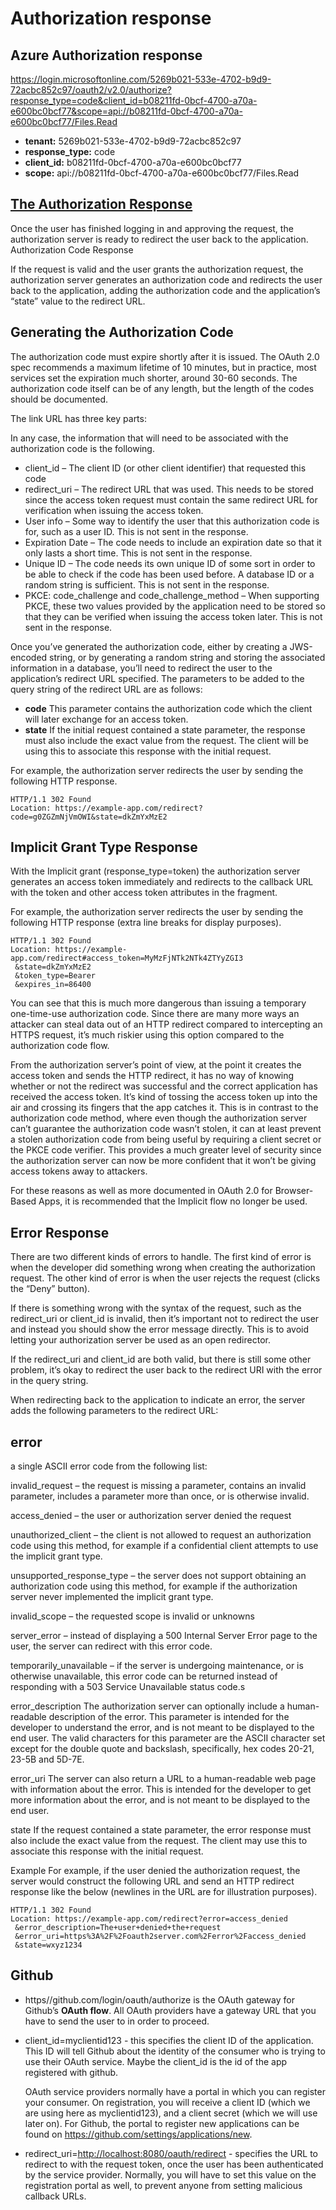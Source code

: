 # Authorization response

## Azure Authorization response

<https://login.microsoftonline.com/5269b021-533e-4702-b9d9-72acbc852c97/oauth2/v2.0/authorize?response_type=code&client_id=b08211fd-0bcf-4700-a70a-e600bc0bcf77&scope=api://b08211fd-0bcf-4700-a70a-e600bc0bcf77/Files.Read>

- **tenant:** 5269b021-533e-4702-b9d9-72acbc852c97
- **response_type:** code
- **client_id:** b08211fd-0bcf-4700-a70a-e600bc0bcf77
- **scope:**  api://b08211fd-0bcf-4700-a70a-e600bc0bcf77/Files.Read

## **[The Authorization Response](https://www.oauth.com/oauth2-servers/authorization/the-authorization-response/)**

Once the user has finished logging in and approving the request, the authorization server is ready to redirect the user back to the application.
Authorization Code Response

If the request is valid and the user grants the authorization request, the authorization server generates an authorization code and redirects the user back to the application, adding the authorization code and the application’s “state” value to the redirect URL.

## Generating the Authorization Code

The authorization code must expire shortly after it is issued. The OAuth 2.0 spec recommends a maximum lifetime of 10 minutes, but in practice, most services set the expiration much shorter, around 30-60 seconds. The authorization code itself can be of any length, but the length of the codes should be documented.

The link URL has three key parts:

In any case, the information that will need to be associated with the authorization code is the following.

- client_id – The client ID (or other client identifier) that requested this code
- redirect_uri – The redirect URL that was used. This needs to be stored since the access token request must contain the same redirect URL for verification when issuing the access token.
- User info – Some way to identify the user that this authorization code is for, such as a user ID. This is not sent in the response.
- Expiration Date – The code needs to include an expiration date so that it only lasts a short time. This is not sent in the response.
- Unique ID – The code needs its own unique ID of some sort in order to be able to check if the code has been used before. A database ID or a random string is sufficient.
This is not sent in the response.
- PKCE: code_challenge and code_challenge_method – When supporting PKCE, these two values provided by the application need to be stored so that they can be verified when issuing the access token later. This is not sent in the response.

Once you’ve generated the authorization code, either by creating a JWS-encoded string, or by generating a random string and storing the associated information in a database, you’ll need to redirect the user to the application’s redirect URL specified. The parameters to be added to the query string of the redirect URL are as follows:

- **code** This parameter contains the authorization code which the client will later exchange for an access token.
- **state** If the initial request contained a state parameter, the response must also include the exact value from the request. The client will be using this to associate this response with the initial request.

For example, the authorization server redirects the user by sending the following HTTP response.

```http
HTTP/1.1 302 Found
Location: https://example-app.com/redirect?code=g0ZGZmNjVmOWI&state=dkZmYxMzE2
```

## Implicit Grant Type Response

With the Implicit grant (response_type=token) the authorization server generates an access token immediately and redirects to the callback URL with the token and other access token attributes in the fragment.

For example, the authorization server redirects the user by sending the following HTTP response (extra line breaks for display purposes).

```http
HTTP/1.1 302 Found
Location: https://example-app.com/redirect#access_token=MyMzFjNTk2NTk4ZTYyZGI3
 &state=dkZmYxMzE2
 &token_type=Bearer
 &expires_in=86400
```

You can see that this is much more dangerous than issuing a temporary one-time-use authorization code. Since there are many more ways an attacker can steal data out of an HTTP redirect compared to intercepting an HTTPS request, it’s much riskier using this option compared to the authorization code flow.

From the authorization server’s point of view, at the point it creates the access token and sends the HTTP redirect, it has no way of knowing whether or not the redirect was successful and the correct application has received the access token. It’s kind of tossing the access token up into the air and crossing its fingers that the app catches it. This is in contrast to the authorization code method, where even though the authorization server can’t guarantee the authorization code wasn’t stolen, it can at least prevent a stolen authorization code from being useful by requiring a client secret or the PKCE code verifier. This provides a much greater level of security since the authorization server can now be more confident that it won’t be giving access tokens away to attackers.

For these reasons as well as more documented in OAuth 2.0 for Browser-Based Apps, it is recommended that the Implicit flow no longer be used.

## Error Response

There are two different kinds of errors to handle. The first kind of error is when the developer did something wrong when creating the authorization request. The other kind of error is when the user rejects the request (clicks the “Deny” button).

If there is something wrong with the syntax of the request, such as the redirect_uri or client_id is invalid, then it’s important not to redirect the user and instead you should show the error message directly. This is to avoid letting your authorization server be used as an open redirector.

If the redirect_uri and client_id are both valid, but there is still some other problem, it’s okay to redirect the user back to the redirect URI with the error in the query string.

When redirecting back to the application to indicate an error, the server adds the following parameters to the redirect URL:

## error

a single ASCII error code from the following list:

invalid_request – the request is missing a parameter, contains an invalid parameter, includes a parameter more than once, or is otherwise invalid.

access_denied – the user or authorization server denied the request

unauthorized_client – the client is not allowed to request an authorization code using this method, for example if a confidential client attempts to use the implicit grant type.

unsupported_response_type – the server does not support obtaining an authorization code using this method, for example if the authorization server never implemented the implicit grant type.

invalid_scope – the requested scope is invalid or unknowns

server_error – instead of displaying a 500 Internal Server Error page to the user, the server can redirect with this error code.

temporarily_unavailable – if the server is undergoing maintenance, or is otherwise unavailable, this error code can be returned instead of responding with a 503 Service Unavailable status code.s

error_description
The authorization server can optionally include a human-readable description of the error. This parameter is intended for the developer to understand the error, and is not meant to be displayed to the end user. The valid characters for this parameter are the ASCII character set except for the double quote and backslash, specifically, hex codes 20-21, 23-5B and 5D-7E.

error_uri
The server can also return a URL to a human-readable web page with information about the error. This is intended for the developer to get more information about the error, and is not meant to be displayed to the end user.

state
If the request contained a state parameter, the error response must also include the exact value from the request. The client may use this to associate this response with the initial request.

Example
For example, if the user denied the authorization request, the server would construct the following URL and send an HTTP redirect response like the below (newlines in the URL are for illustration purposes).

```http
HTTP/1.1 302 Found
Location: https://example-app.com/redirect?error=access_denied
 &error_description=The+user+denied+the+request
 &error_uri=https%3A%2F%2Foauth2server.com%2Ferror%2Faccess_denied
 &state=wxyz1234

```

## Github

- https//github.com/login/oauth/authorize is the OAuth gateway for Github’s **OAuth flow**. All OAuth providers have a gateway URL that you have to send the user to in order to proceed.

- client_id=myclientid123 - this specifies the client ID of the application. This ID will tell Github about the identity of the consumer who is trying to use their OAuth service. Maybe the client_id is the id of the app registered with github.

  OAuth service providers normally have a portal in which you can register your consumer. On registration, you will receive a client ID (which we are using here as myclientid123), and a client secret (which we will use later on). For Github, the portal to register new applications can be found on <https://github.com/settings/applications/new>.

- redirect_uri=<http://localhost:8080/oauth/redirect> - specifies the URL to redirect to with the request token, once the user has been authenticated by the service provider. Normally, you will have to set this value on the registration portal as well, to prevent anyone from setting malicious callback URLs.
